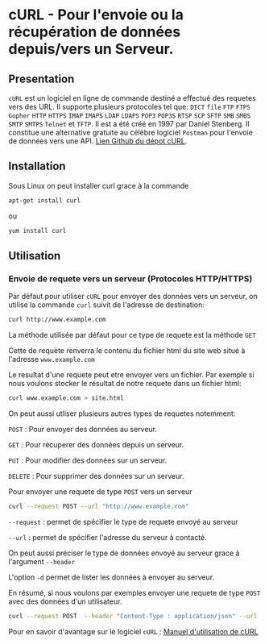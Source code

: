 # cURL - Pour l'envoie ou la récupération de données depuis/vers un Serveur.

## Presentation 

`cURL` est un logiciel en ligne de commande destiné a effectué des requetes vers des URL. Il supporte plusieurs protocoles tel que: `DICT` `file` `FTP` `FTPS` `Gopher` `HTTP` `HTTPS` `IMAP` `IMAPS` `LDAP` `LDAPS` `POP3` `POP3S` `RTSP` `SCP` `SFTP` `SMB` `SMBS` `SMTP` `SMTPS` `Telnet` et `TFTP`.
Il est a été créé en 1997 par Daniel Stenberg.
Il constitue une alternative gratuite au célèbre logiciel `Postman` pour l'envoie de données vers une API.
[Lien Github du dépot cURL](https://github.com/curl/curl).

## Installation

Sous Linux on peut installer curl grace à la commande 
```bash
apt-get install curl
```
ou

```bash
yum install curl
```

## Utilisation

### Envoie de requete vers un serveur (Protocoles HTTP/HTTPS)

Par défaut pour utiliser `cURL` pour envoyer des données vers un serveur, on utilise la commande `curl` suivit de l'adresse de destination:

```bash
curl http://www.example.com
```
La méthode utilisée par défaut pour ce type de requete est la méthode `GET`

Cette de requète renverra le contenu du fichier html du site web situé à l'adresse `www.example.com`

Le resultat d'une requete peut etre envoyer vers un fichier. 
Par exemple si nous voulons stocker le résultat de notre requete dans un fichier html:

```bash
curl www.example.com > site.html
```

On peut aussi utliser plusieurs autres types de requetes notemment:

`POST` : Pour envoyer des données au serveur.

`GET` : Pour récuperer des données depuis un serveur.

`PUT` : Pour modifier des données sur un serveur.

`DELETE` : Pour supprimer des données sur un serveur.

Pour envoyer une requete de type `POST` vers un serveur

```bash
curl --request POST --url "http://www.example.com"
```

`--request` : permet de spécifier le type de requete envoyé au serveur

`--url` : permet de spécifier l'adresse du serveur à contacté.

On peut aussi préciser le type de données envoyé au serveur grace à l'argument `--header`  

L'option `-d` permet de lister les données à envoyer au serveur.

En résumé, si nous voulons par exemples envoyer une requete de type `POST` avec des données d'un utilisateur.

```bash
curl --request POST  --header "Content-Type : application/json" --url  "http://www.example.com" -d 'name=test'
```

Pour en savoir d'avantage sur le logiciel `cURL` : [Manuel d'utilisation de cURL](https://curl.se/docs/manpage.html)
